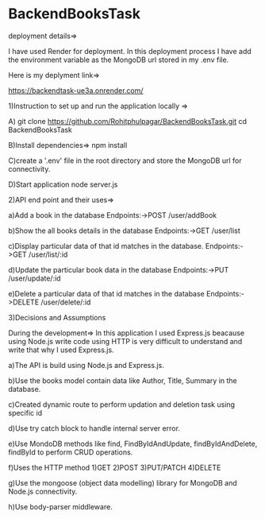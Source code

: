 # BackendBooksTask

deployment details=>

I have used Render for deployment. In this deployment process I have add the environment variable as the MongoDB url stored in my .env file.

Here is my deplyment link=>

https://backendtask-ue3a.onrender.com/


1)Instruction to set up and run the application locally =>

A) git clone https://github.com/Rohitphulpagar/BackendBooksTask.git
cd BackendBooksTask

B)Install dependencies=> npm install

C)create a '.env' file in the root directory and store the MongoDB url for connectivity.

D)Start application node server.js

2)API end point and their uses=>

a)Add a book in the database
Endpoints:->POST /user/addBook

b)Show the all books details in the database
Endpoints:->GET /user/list

c)Display particular data of that id matches in the database.
Endpoints:->GET /user/list/:id

d)Update the particular book data in the database
Endpoints:->PUT /user/update/:id

e)Delete a particular data of that id matches in the database
Endpoints:->DELETE /user/delete/:id


3)Decisions and Assumptions

During the development=>
In this application I used Express.js beacause using Node.js write code using HTTP is very difficult to understand and write that why I used Express.js.

a)The API is build using Node.js and Express.js.

b)Use the books model contain data like Author, Title, Summary in the database.

c)Created dynamic route to perform updation and deletion task using specific id

d)Use try catch block to handle internal server error.

e)Use MondoDB methods like find, FindByIdAndUpdate, findByIdAndDelete, findById to perform CRUD operations.

f)Uses the HTTP method
1)GET 2)POST 3)PUT/PATCH 4)DELETE

g)Use the mongoose (object data modelling) library for MongoDB and Node.js connectivity.

h)Use body-parser middleware.
